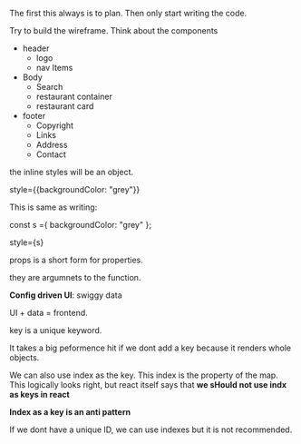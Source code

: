 The first this always is to plan. Then only start writing the code.

Try to build the wireframe.
Think about the components

- header
  - logo
  - nav Items
- Body
  - Search
  - restaurant container
  - restaurant card
- footer
  - Copyright
  - Links
  - Address
  - Contact

the inline styles will be an object.

style={{backgroundColor: "grey"}}

This is same as writing:

const s ={
  backgroundColor: "grey"
};

style={s}

props is a short form for properties.

they are argumnets to the function.

**Config driven UI**: swiggy data

UI + data = frontend.

key is a unique keyword.

It takes a big peformence hit  if we dont add a key because it renders whole objects.

We can also use index as the key. This index is the property of the map. This logically looks right, but react itself says that **we sHould not use indx as keys in react**

**Index  as a key is an anti pattern**

If we dont have a unique ID, we can use indexes but it is not recommended.